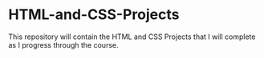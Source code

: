 # HTML-and-CSS-Projects

This repository will contain the HTML and CSS Projects that I will complete as I progress through the course.
